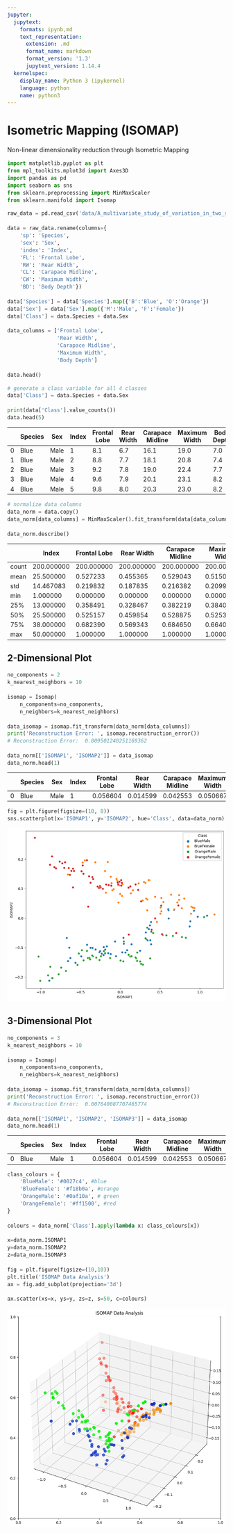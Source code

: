 ```yaml
---
jupyter:
  jupytext:
    formats: ipynb,md
    text_representation:
      extension: .md
      format_name: markdown
      format_version: '1.3'
      jupytext_version: 1.14.4
  kernelspec:
    display_name: Python 3 (ipykernel)
    language: python
    name: python3
---
```


# Isometric Mapping (ISOMAP)

Non-linear dimensionality reduction through Isometric Mapping

```python
import matplotlib.pyplot as plt
from mpl_toolkits.mplot3d import Axes3D
import pandas as pd
import seaborn as sns
from sklearn.preprocessing import MinMaxScaler
from sklearn.manifold import Isomap
```

```python
raw_data = pd.read_csv('data/A_multivariate_study_of_variation_in_two_species_of_rock_crab_of_genus_Leptograpsus.csv')

data = raw_data.rename(columns={
    'sp': 'Species',
    'sex': 'Sex',
    'index': 'Index',
    'FL': 'Frontal Lobe',
    'RW': 'Rear Width',
    'CL': 'Carapace Midline',
    'CW': 'Maximum Width',
    'BD': 'Body Depth'})

data['Species'] = data['Species'].map({'B':'Blue', 'O':'Orange'})
data['Sex'] = data['Sex'].map({'M':'Male', 'F':'Female'})
data['Class'] = data.Species + data.Sex

data_columns = ['Frontal Lobe',
                'Rear Width',
                'Carapace Midline',
                'Maximum Width',
                'Body Depth']

data.head()
```

```python
# generate a class variable for all 4 classes
data['Class'] = data.Species + data.Sex

print(data['Class'].value_counts())
data.head(5)
```

|    | Species | Sex | Index | Frontal Lobe | Rear Width | Carapace Midline | Maximum Width | Body Depth | Class |
| -- | -- | -- | -- | -- | -- | -- | -- | -- | -- |
| 0 | Blue | Male | 1 | 8.1 | 6.7 | 16.1 | 19.0 | 7.0 | BlueMale |
| 1 | Blue | Male | 2 | 8.8 | 7.7 | 18.1 | 20.8 | 7.4 | BlueMale |
| 2 | Blue | Male | 3 | 9.2 | 7.8 | 19.0 | 22.4 | 7.7 | BlueMale |
| 3 | Blue | Male | 4 | 9.6 | 7.9 | 20.1 | 23.1 | 8.2 | BlueMale |
| 4 | Blue | Male | 5 | 9.8 | 8.0 | 20.3 | 23.0 | 8.2 | BlueMale |

```python
# normalize data columns
data_norm = data.copy()
data_norm[data_columns] = MinMaxScaler().fit_transform(data[data_columns])

data_norm.describe()
```

|  | Index | Frontal Lobe | Rear Width | Carapace Midline | Maximum Width | Body Depth |
| -- | -- | -- | -- | -- | -- | -- |
| count | 200.000000 | 200.000000 | 200.000000 | 200.000000 | 200.000000 | 200.000000 |
| mean | 25.500000 | 0.527233 | 0.455365 | 0.529043 | 0.515053 | 0.511645 |
| std | 14.467083 | 0.219832 | 0.187835 | 0.216382 | 0.209919 | 0.220953 |
| min | 1.000000 | 0.000000 | 0.000000 | 0.000000 | 0.000000 | 0.000000 |
| 25% | 13.000000 | 0.358491 | 0.328467 | 0.382219 | 0.384000 | 0.341935 |
| 50% | 25.500000 | 0.525157 | 0.459854 | 0.528875 | 0.525333 | 0.503226 |
| 75% | 38.000000 | 0.682390 | 0.569343 | 0.684650 | 0.664000 | 0.677419 |
| max | 50.000000 | 1.000000 | 1.000000 | 1.000000 | 1.000000 | 1.000000 |


## 2-Dimensional Plot

```python
no_components = 2
k_nearest_neighbors = 10

isomap = Isomap(
    n_components=no_components,
    n_neighbors=k_nearest_neighbors)

data_isomap = isomap.fit_transform(data_norm[data_columns])
print('Reconstruction Error: ', isomap.reconstruction_error())
# Reconstruction Error:  0.009501240251169362

data_norm[['ISOMAP1', 'ISOMAP2']] = data_isomap
data_norm.head(1)
```

|    | Species | Sex | Index | Frontal Lobe | Rear Width | Carapace Midline | Maximum Width | Body Depth | Class | MDS1 | MDS2 | ISOMAP1 | ISOMAP2 |
| -- | -- | -- | -- | -- | -- | -- | -- | -- | -- | -- | -- | -- | -- |
| 0 | Blue | Male | 1 | 0.056604 | 0.014599 | 0.042553 | 0.050667 | 0.058065 | BlueMale | -0.482199 | -0.917839 | 1.091359 | 0.00803 |

```python
fig = plt.figure(figsize=(10, 8))
sns.scatterplot(x='ISOMAP1', y='ISOMAP2', hue='Class', data=data_norm)
```

![Isometric Mapping (ISOMAP)](./assets/Isometric_Mapping_01.png)


## 3-Dimensional Plot

```python
no_components = 3
k_nearest_neighbors = 10

isomap = Isomap(
    n_components=no_components,
    n_neighbors=k_nearest_neighbors)

data_isomap = isomap.fit_transform(data_norm[data_columns])
print('Reconstruction Error: ', isomap.reconstruction_error())
# Reconstruction Error:  0.007640087707465774

data_norm[['ISOMAP1', 'ISOMAP2', 'ISOMAP3']] = data_isomap
data_norm.head(1)
```

|    | Species | Sex | Index | Frontal Lobe | Rear Width | Carapace Midline | Maximum Width | Body Depth | Class | ISOMAP1 | ISOMAP2 | ISOMAP3 |
| -- | -- | -- | -- | -- | -- | -- | -- | -- | -- | -- | -- | -- |
| 0 | Blue | Male | 1 | 0.056604 | 0.014599 | 0.042553 | 0.050667 | 0.058065 | BlueMale | 1.091359 | 0.00803 | 0.117078 |

```python
class_colours = {
    'BlueMale': '#0027c4', #blue
    'BlueFemale': '#f18b0a', #orange
    'OrangeMale': '#0af10a', # green
    'OrangeFemale': '#ff1500', #red
}

colours = data_norm['Class'].apply(lambda x: class_colours[x])

x=data_norm.ISOMAP1
y=data_norm.ISOMAP2
z=data_norm.ISOMAP3

fig = plt.figure(figsize=(10,10))
plt.title('ISOMAP Data Analysis')
ax = fig.add_subplot(projection='3d')

ax.scatter(xs=x, ys=y, zs=z, s=50, c=colours)
```

![Isometric Mapping (ISOMAP)](./assets/Isometric_Mapping_02.png)

```python

```
